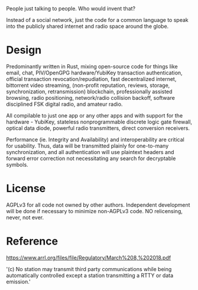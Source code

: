 People just talking to people. Who would invent that?

Instead of a social network, just the code for a common language to speak into the publicly shared internet and radio space around the globe.

# Design
Predominantly written in Rust, mixing open-source code for things like email, chat, PIV/OpenGPG hardware/YubiKey transaction authentication, official transaction revocation/repudiation, fast decentralized internet, bittorrent video streaming, (non-profit reputation, reviews, storage, synchronization, retransmission) blockchain, professionally assisted browsing, radio positioning, network/radio collision backoff, software disciplined FSK digital radio, and amateur radio. 


All compilable to just one app or any other apps and with support for the hardware - YubiKey, stateless nonprogrammable discrete logic gate firewall, optical data diode, powerful radio transmitters, direct conversion receivers.

Performance (ie. Integrity and Availability) and interoperability are critical for usability. Thus, data will be transmitted plainly for one-to-many synchronization, and all authentication will use plaintext headers and forward error correction not necessitating any search for decryptable symbols.

# License
AGPLv3 for all code not owned by other authors. Independent development will be done if necessary to minimize non-AGPLv3 code. NO relicensing, never, not ever.


# Reference
https://www.arrl.org/files/file/Regulatory/March%208,%202018.pdf

 '(c) No station may transmit third party communications while being automatically controlled except a 
station transmitting a RTTY or data emission.'

